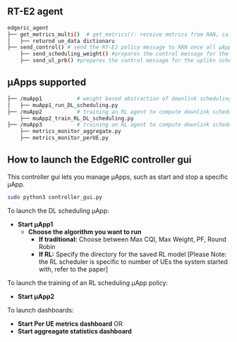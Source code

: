 ## RT-E2 agent
```bash
edgeric_agent
├── get_metrics_multi()  # get_metrics(): receive metrics from RAN, called by all μApps
│   ├── returnd ue_data dictionaru
├── send_control() # send the RT-E2 policy message to RAN once all μApps complete execution
    ├── send_scheduling_weight() #prepares the control message for the downlink scheduling action
    ├── send_ul_prb() #prepares the control message for the uplikn scheduling action

```

## μApps supported
```bash
├── /muApp1           # weight based abstraction of downlink scheduling control
│   ├── muApp1_run_DL_scheduling.py
├── /muApp2           # training an RL agent to compute downlink scheduling policy
    ├── muApp2_train_RL_DL_scheduling.py
├── /muApp3           # training an RL agent to compute downlink scheduling policy
    ├── metrics_monitor_aggregate.py
    ├── metrics_monitor_perUE.py

```

## How to launch the EdgeRIC controller gui
This controller gui lets you manage μApps, such as start and stop a specific μApp.
```bash
sudo python3 controller_gui.py
```
To launch the DL scheduling μApp:
- **Start μApp1** 
  - **Choose the algorithm you want to run**
    - **If traditional:** Choose between Max CQI, Max Weight, PF, Round Robin
    - **If RL:** Specify the directory for the saved RL model [Please Note: the RL scheduler is specific to number of UEs the system started with, refer to the paper]

To launch the training of an RL scheduling μApp policy:
- **Start μApp2**

To launch dashboards:
- **Start Per UE metrics dashboard** OR
- **Start aggreagate statistics dashboard**
